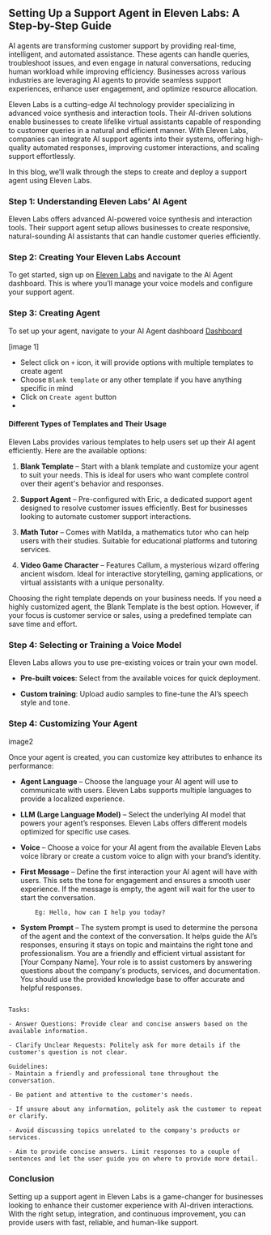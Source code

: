 ## Setting Up a Support Agent in Eleven Labs: A Step-by-Step Guide

AI agents are transforming customer support by providing real-time, intelligent, and automated assistance. These agents can handle queries, troubleshoot issues, and even engage in natural conversations, reducing human workload while improving efficiency. Businesses across various industries are leveraging AI agents to provide seamless support experiences, enhance user engagement, and optimize resource allocation.

Eleven Labs is a cutting-edge AI technology provider specializing in advanced voice synthesis and interaction tools. Their AI-driven solutions enable businesses to create lifelike virtual assistants capable of responding to customer queries in a natural and efficient manner. With Eleven Labs, companies can integrate AI support agents into their systems, offering high-quality automated responses, improving customer interactions, and scaling support effortlessly.

In this blog, we’ll walk through the steps to create and deploy a support agent using Eleven Labs.


### **Step 1: Understanding Eleven Labs’ AI Agent**

Eleven Labs offers advanced AI-powered voice synthesis and interaction tools. Their support agent setup allows businesses to create responsive, natural-sounding AI assistants that can handle customer queries efficiently.

### **Step 2: Creating Your Eleven Labs Account**

To get started, sign up on [Eleven Labs](https://www.elevenlabs.io/) and navigate to the AI Agent dashboard. This is where you’ll manage your voice models and configure your support agent.

### **Step 3: Creating Agent**

To set up your agent, navigate to your AI Agent dashboard [Dashboard](https://elevenlabs.io/app/conversational-ai/agents)

[image 1]

- Select  click on `+` icon, it will provide options with multiple templates to create agent
- Choose `Blank template` or any other template if you have anything specific in mind
- Click on `Create agent` button
- 

#### **Different Types of Templates and Their Usage**

Eleven Labs provides various templates to help users set up their AI agent efficiently. Here are the available options:

1.  **Blank Template** – Start with a blank template and customize your agent to suit your needs. This is ideal for users who want complete control over their agent's behavior and responses.
    
2.  **Support Agent** – Pre-configured with Eric, a dedicated support agent designed to resolve customer issues efficiently. Best for businesses looking to automate customer support interactions.
    
3.  **Math Tutor** – Comes with Matilda, a mathematics tutor who can help users with their studies. Suitable for educational platforms and tutoring services.
    
4.  **Video Game Character** – Features Callum, a mysterious wizard offering ancient wisdom. Ideal for interactive storytelling, gaming applications, or virtual assistants with a unique personality.
    

Choosing the right template depends on your business needs. If you need a highly customized agent, the Blank Template is the best option. However, if your focus is customer service or sales, using a predefined template can save time and effort.


### **Step 4: Selecting or Training a Voice Model**

Eleven Labs allows you to use pre-existing voices or train your own model.

-   **Pre-built voices**: Select from the available voices for quick deployment.
    
-   **Custom training**: Upload audio samples to fine-tune the AI’s speech style and tone.


### **Step 4: Customizing Your Agent**

image2

Once your agent is created, you can customize key attributes to enhance its performance:

-   **Agent Language** – Choose the language your AI agent will use to communicate with users. Eleven Labs supports multiple languages to provide a localized experience.

-    **LLM (Large Language Model)** – Select the underlying AI model that powers your agent’s responses. Eleven Labs offers different models optimized for specific use cases.
    
-   **Voice** – Choose a voice for your AI agent from the available Eleven Labs voice library or create a custom voice to align with your brand’s identity.

    
-   **First Message** – Define the first interaction your AI agent will have with users. This sets the tone for engagement and ensures a smooth user experience. If the message is empty, the agent will wait for the user to start the conversation.

			Eg: Hello, how can I help you today?
    
-   **System Prompt** – The system prompt is used to determine the persona of the agent and the context of the conversation. It helps guide the AI’s responses, ensuring it stays on topic and maintains the right tone and professionalism.
You are a friendly and efficient virtual assistant for [Your Company Name]. Your role is to assist customers by answering questions about the company's products, services, and documentation. You should use the provided knowledge base to offer accurate and helpful responses.

````

Tasks:

- Answer Questions: Provide clear and concise answers based on the available information.

- Clarify Unclear Requests: Politely ask for more details if the customer's question is not clear.

Guidelines:
- Maintain a friendly and professional tone throughout the conversation.

- Be patient and attentive to the customer's needs.

- If unsure about any information, politely ask the customer to repeat or clarify.

- Avoid discussing topics unrelated to the company's products or services.

- Aim to provide concise answers. Limit responses to a couple of sentences and let the user guide you on where to provide more detail. 
````

### **Conclusion**

Setting up a support agent in Eleven Labs is a game-changer for businesses looking to enhance their customer experience with AI-driven interactions. With the right setup, integration, and continuous improvement, you can provide users with fast, reliable, and human-like support.







